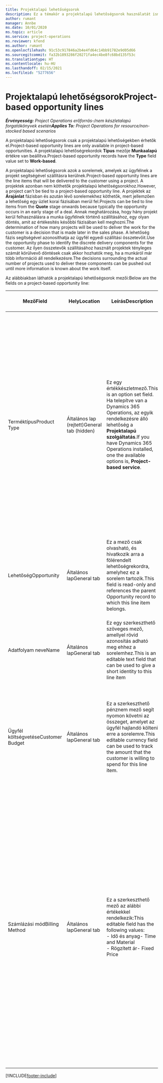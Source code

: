 ```yaml
---
title: Projektalapú lehetőségsorok
description: Ez a témakör a projektalapú lehetőségsorok használatát ismerteti.
author: rumant
manager: Annbe
ms.date: 10/01/2020
ms.topic: article
ms.service: project-operations
ms.reviewer: kfend
ms.author: rumant
ms.openlocfilehash: 91c53c917846a2b4e4fd64c14bb91782e9d05d66
ms.sourcegitcommit: fa32b1893286f20271fa4ec4be8fc68bd135f53c
ms.translationtype: HT
ms.contentlocale: hu-HU
ms.lasthandoff: 02/15/2021
ms.locfileid: "5277656"
---
```

# <a name="project-based-opportunity-lines"></a><span data-ttu-id="79d9d-103">Projektalapú lehetőségsorok</span><span class="sxs-lookup"><span data-stu-id="79d9d-103">Project-based opportunity lines</span></span>

<span data-ttu-id="79d9d-104">_**Érvényesség:** Project Operations erőforrás-/nem készletalapú forgatókönyvek esetén_</span><span class="sxs-lookup"><span data-stu-id="79d9d-104">_**Applies To:** Project Operations for resource/non-stocked based scenarios_</span></span>


<span data-ttu-id="79d9d-105">A projektalapú lehetőségsorok csak a projektalapú lehetőségekben érhetők el.</span><span class="sxs-lookup"><span data-stu-id="79d9d-105">Project-based opportunity lines are only available in project-based opportunities.</span></span> <span data-ttu-id="79d9d-106">A projektalapú lehetőségrekordok **Típus** mezője **Munkaalapú** értékre van beállítva.</span><span class="sxs-lookup"><span data-stu-id="79d9d-106">Project-based opportunity records have the **Type** field value set to **Work-based**.</span></span>

<span data-ttu-id="79d9d-107">A projektalapú lehetőségsorok azok a sorelemek, amelyek az ügyfélnek a projekt segítségével szállításra kerülnek.</span><span class="sxs-lookup"><span data-stu-id="79d9d-107">Project-based opportunity lines are the line items that will be delivered to the customer using a project.</span></span> <span data-ttu-id="79d9d-108">A projektek azonban nem köthetők projektalapú lehetőségsorokhoz.</span><span class="sxs-lookup"><span data-stu-id="79d9d-108">However, a project can't be tied to a project-based opportunity line.</span></span> <span data-ttu-id="79d9d-109">A projektek az **Árajánlat** fázisban és azután lévő sorelemekhez köthetők, mert jellemzően a lehetőség egy üzlet korai fázisában merül fel.</span><span class="sxs-lookup"><span data-stu-id="79d9d-109">Projects can be tied to line items from the **Quote** stage onwards because typically the opportunity occurs in an early stage of a deal.</span></span> <span data-ttu-id="79d9d-110">Annak meghatározása, hogy hány projekt kerül felhasználásra a munka ügyfélnek történő szállításához, egy olyan döntés, amit az értékesítés későbbi fázisában kell meghozni.</span><span class="sxs-lookup"><span data-stu-id="79d9d-110">The determination of how many projects will be used to deliver the work for the customer is a decision that is made later in the sales phase.</span></span> <span data-ttu-id="79d9d-111">A lehetőség fázis segítségével azonosíthatja az ügyfél egyedi szállítási összetevőit.</span><span class="sxs-lookup"><span data-stu-id="79d9d-111">Use the opportunity phase to identify the discrete delivery components for the customer.</span></span> <span data-ttu-id="79d9d-112">Az ilyen összetevők szállításához használt projektek tényleges számát körülvevő döntések csak akkor hozhatók meg, ha a munkáról már több információ áll rendelkezésre.</span><span class="sxs-lookup"><span data-stu-id="79d9d-112">The decisions surrounding the actual number of projects used to deliver these components can be pushed out until more information is known about the work itself.</span></span>

<span data-ttu-id="79d9d-113">Az alábbiakban láthatók a projektalapú lehetőségsorok mezői:</span><span class="sxs-lookup"><span data-stu-id="79d9d-113">Below are the fields on a project-based opportunity line:</span></span>

| <span data-ttu-id="79d9d-114">**Mező**</span><span class="sxs-lookup"><span data-stu-id="79d9d-114">**Field**</span></span> | <span data-ttu-id="79d9d-115">**Hely**</span><span class="sxs-lookup"><span data-stu-id="79d9d-115">**Location**</span></span> | <span data-ttu-id="79d9d-116">**Leírás**</span><span class="sxs-lookup"><span data-stu-id="79d9d-116">**Description**</span></span> | <span data-ttu-id="79d9d-117">**Alsóbb rétegbeli hatás**</span><span class="sxs-lookup"><span data-stu-id="79d9d-117">**Downstream impact**</span></span> |
| --- | --- | --- | --- |
| <span data-ttu-id="79d9d-118">Terméktípus</span><span class="sxs-lookup"><span data-stu-id="79d9d-118">Product Type</span></span> | <span data-ttu-id="79d9d-119">Általános lap (rejtett)</span><span class="sxs-lookup"><span data-stu-id="79d9d-119">General tab (hidden)</span></span> | <span data-ttu-id="79d9d-120">Ez egy értékkészletmező.</span><span class="sxs-lookup"><span data-stu-id="79d9d-120">This is an option set field.</span></span> <span data-ttu-id="79d9d-121">Ha telepítve van a Dynamics 365 Operations, az egyik rendelkezésre álló lehetőség a **Projektalapú szolgáltatás**.</span><span class="sxs-lookup"><span data-stu-id="79d9d-121">If you have Dynamics 365 Operations installed, one the available options is, **Project-based service**.</span></span>  | <span data-ttu-id="79d9d-122">Ennek a mezőnek az értékét **Projektalapú szolgáltatás** értékre állítja a program, amikor a lehetőséghez tartozó projektalapú sorok rácsából hozza létre a projektalapú lehetőségsort.</span><span class="sxs-lookup"><span data-stu-id="79d9d-122">The value of this field is set to **Project-based service** when you create the project-based opportunity line from the project-based lines grid on the Opportunity.</span></span> <br> <span data-ttu-id="79d9d-123">Ha módosítja vagy felülbírálja ezt az értéket, a projekt funkció nem lesz engedélyezve a projektalapú sorelemeiben.</span><span class="sxs-lookup"><span data-stu-id="79d9d-123">If you change or override this value, the project functionality won't be enabled on your project-based line items.</span></span> |
| <span data-ttu-id="79d9d-124">Lehetőség</span><span class="sxs-lookup"><span data-stu-id="79d9d-124">Opportunity</span></span> | <span data-ttu-id="79d9d-125">Általános lap</span><span class="sxs-lookup"><span data-stu-id="79d9d-125">General tab</span></span> | <span data-ttu-id="79d9d-126">Ez a mező csak olvasható, és hivatkozik arra a fölérendelt lehetőségrekordra, amelyhez ez a sorelem tartozik.</span><span class="sxs-lookup"><span data-stu-id="79d9d-126">This field is read-only and references the parent Opportunity record to which this line item belongs.</span></span> | <span data-ttu-id="79d9d-127">Ennek a mezőnek nincs későbbi hatása.</span><span class="sxs-lookup"><span data-stu-id="79d9d-127">There is no downstream impact of this field.</span></span> |
| <span data-ttu-id="79d9d-128">Adatfolyam neve</span><span class="sxs-lookup"><span data-stu-id="79d9d-128">Name</span></span> | <span data-ttu-id="79d9d-129">Általános lap</span><span class="sxs-lookup"><span data-stu-id="79d9d-129">General tab</span></span> | <span data-ttu-id="79d9d-130">Ez egy szerkeszthető szöveges mező, amellyel rövid azonosítás adható meg ehhez a sorelemhez.</span><span class="sxs-lookup"><span data-stu-id="79d9d-130">This is an editable text field that can be used to give a short identity to this line item</span></span> | <span data-ttu-id="79d9d-131">Ezt az értéket a rendszer átviszi az árajánlat sorába, amikor árajánlatot hoz létre ebből a lehetőségből.</span><span class="sxs-lookup"><span data-stu-id="79d9d-131">This value is carried over to the quote line when you create a quote from this opportunity</span></span> |
| <span data-ttu-id="79d9d-132">Ügyfél költségvetése</span><span class="sxs-lookup"><span data-stu-id="79d9d-132">Customer Budget</span></span> | <span data-ttu-id="79d9d-133">Általános lap</span><span class="sxs-lookup"><span data-stu-id="79d9d-133">General tab</span></span> | <span data-ttu-id="79d9d-134">Ez a szerkeszthető pénznem mező segít nyomon követni az összeget, amelyet az ügyfél hajlandó költeni erre a sorelemre.</span><span class="sxs-lookup"><span data-stu-id="79d9d-134">This editable currency field can be used to track the amount that the customer is willing to spend for this line item.</span></span> | <span data-ttu-id="79d9d-135">Ezt az értéket a rendszer átviszi az árajánlat sorának megfelelő mezőjébe, amikor árajánlatot hoz létre ebből a lehetőségből.</span><span class="sxs-lookup"><span data-stu-id="79d9d-135">This value is carried over to the corresponding field on the quote line when you create a quote from this opportunity</span></span> |
| <span data-ttu-id="79d9d-136">Számlázási mód</span><span class="sxs-lookup"><span data-stu-id="79d9d-136">Billing Method</span></span> | <span data-ttu-id="79d9d-137">Általános lap</span><span class="sxs-lookup"><span data-stu-id="79d9d-137">General tab</span></span> | <span data-ttu-id="79d9d-138">Ez a szerkeszthető mező az alábbi értékekkel rendelkezik:</span><span class="sxs-lookup"><span data-stu-id="79d9d-138">This editable field has the following values:</span></span></br><span data-ttu-id="79d9d-139">- Idő és anyag</span><span class="sxs-lookup"><span data-stu-id="79d9d-139">- Time and Material</span></span></br><span data-ttu-id="79d9d-140">- Rögzített ár</span><span class="sxs-lookup"><span data-stu-id="79d9d-140">- Fixed Price</span></span> | <span data-ttu-id="79d9d-141">Ezt az értéket a rendszer átviszi az árajánlat sorának megfelelő mezőjébe, amikor árajánlatot hoz létre ebből a lehetőségből.</span><span class="sxs-lookup"><span data-stu-id="79d9d-141">This value is carried over to the corresponding field on the quote line when you create a quote from this opportunity.</span></span> <span data-ttu-id="79d9d-142">Az árajánlati sor létrehozása után a mező zárolva van, és nem módosítható.</span><span class="sxs-lookup"><span data-stu-id="79d9d-142">After the quote line is created, the field is locked and can't be changed.</span></span> <span data-ttu-id="79d9d-143">A mező értékét a lehető legpontosabban rendelje hozzá.</span><span class="sxs-lookup"><span data-stu-id="79d9d-143">Assign this field value as accurately as possible.</span></span> <span data-ttu-id="79d9d-144">Ha meg kell változtatnia ennek a mezőnek az értékét az árajánlatsorban, törölje, majd hozza létre újra az árajánlatsort.</span><span class="sxs-lookup"><span data-stu-id="79d9d-144">If you need to change the value of this field on the quote line, delete and re-create the quote line.</span></span> |


[!INCLUDE[footer-include](../includes/footer-banner.md)]